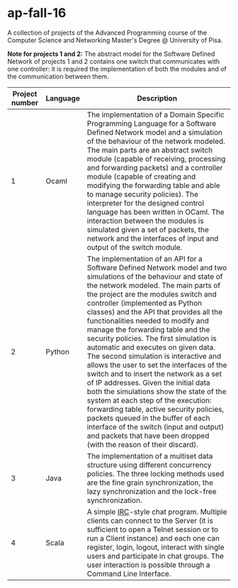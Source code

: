 # ap-fall-16
A collection of projects of the Advanced Programming course of the Computer Science and Networking Master's Degree @ University of Pisa.

<b>Note for projects 1 and 2:</b>
The abstract model for the Software Defined Network of projects 1 and 2 contains one switch that communicates with one controller: it is required the implementation of both the modules and of the communication between them.

| <b>Project number</b> | <b>Language</b> | <b>Description</b> |
| ---------- | ----------------------- | ----------- |
| 1 | Ocaml | The implementation of a Domain Specific Programming Language for a Software Defined Network model and a simulation of the behaviour of the network modeled. The main parts are an abstract switch module (capable of receiving, processing and forwarding packets) and a controller module (capable of creating and modifying the forwarding table and able to manage security policies). The interpreter for the designed control language has been written in OCaml. The interaction between the modules is simulated given a set of packets, the network and the interfaces of input and output of the switch module. |
| 2 | Python | The implementation of an API for a Software Defined Network model and two simulations of the behaviour and state of the network modeled. The main parts of the project are the modules switch and controller (implemented as Python classes) and the API that provides all the functionalities needed to modify and manage the forwarding table and the security policies. The first simulation is automatic and executes on given data. The second simulation is interactive and allows the user to set the interfaces of the switch and to insert the network as a set of IP addresses. Given the initial data both the simulations show the state of the system at each step of the execution: forwarding table, active security policies, packets queued in the buffer of each interface of the switch (input and output) and packets that have been dropped (with the reason of their discard). |
| 3 | Java | The implementation of a multiset data structure using different concurrency policies. The three locking methods used are the fine grain synchronization, the lazy synchronization and the lock-free synchronization. |
| 4 | Scala | A simple [IRC](https://en.wikipedia.org/wiki/Internet_Relay_Chat)-style chat program. Multiple clients can connect to the Server (it is sufficient to open a Telnet session or to run a Client instance) and each one can register, login, logout, interact with single users and participate in chat groups. The user interaction is possible through a Command Line Interface. |

